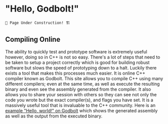 # "Hello, Godbolt!"

```admonish warning
🚧 Page Under Construction! 🏗️
```

## Compiling Online

The ability to quickly test and prototype software is extremely useful however, doing so in C++ is not so easy. There's a lot of steps that need to be taken to setup a project correctly which is good for building robust software but slows the speed of prototyping down to a halt. Luckily there exists a tool that makes this processes much easier. It is online C++ compiler known as Godbolt. This site allows you to compile C++ using many different compilers; even at the same time, as well as execute the resulting binary and even see the assembly generated from the compiler. It also allows you to share your session with others so they can see not only the code you wrote but the exact compiler(s), and flags you have set. It is a massively useful tool that is invaluable to the C++ community. Here is an [example "Hello, world!" on Godbolt](https://www.godbolt.org/z/oPsdebsrh) which shows the generated assembly as well as the output from the executed binary.
